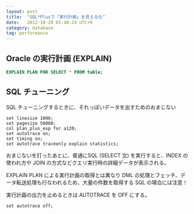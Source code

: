 ```yaml
---
layout: post
title:  "SQL*Plusで「実行計画」を見える化"
date:   2012-10-28 01:40:24 UTC+9
category: database
tag: performance
---
```


## Oracle の実行計画 (EXPLAIN)

```sql
EXPLAIN PLAN FOR SELECT * FROM table;
```

## SQL チューニング

SQL チューニングするときに、それっぽいデータを出すためのおまじない

```
set linesize 1000;
set pagesize 50000;
col plan_plus_exp for a120;
set autotrace on;
set timing on;
set autotrace traceonly explain statistics;
```

おまじないを打ったあとに、普通にSQL (SELECT 文) を実行すると、INDEX の使われ方や JOIN の方式などクエリ実行時の詳細データが表示される。

EXPLAIN PLAN による実行計画の取得とは異なり DML の処理とフェッチ、データ転送処理も行なわれるため、大量の件数を取得する SQL の場合には注意！

実行計画の出力を止めるときは AUTOTRACE を OFF にする。

```
set autotrace off;
```

